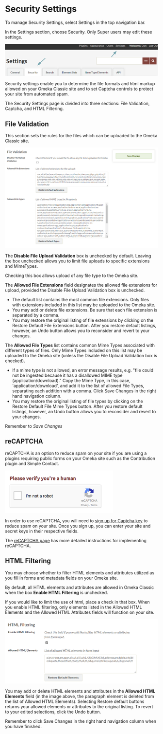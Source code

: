 # Security Settings

To manage Security Settings, select Settings in the top navigation bar.

In the Settings section, choose Security. Only Super users may edit these settings.

![Arrow pointing to Security sub tab in Settings](../../doc_files/Securitynav2.png)

Security settings enable you to determine the file formats and html markup allowed on your Omeka Classic site and to set Captcha controls to protect your site from automated spam.

The Security Settings page is divided into three sections: File Validation, Captcha, and HTML Filtering.

File Validation
-------------------------------
This section sets the rules for the files which can be uploaded to the Omeka Classic site. 

![File validation section, all fields](../../doc_files/securityFile.png)

The **Disable File Upload Validation** box is unchecked by default. Leaving the box unchecked allows you to limit file uploads to specific extensions and MimeTypes.

Checking this box allows upload of any file type to the Omeka site.

The **Allowed File Extensions** field designates the allowed file extensions for upload, provided the Disable File Upload Validation box is unchecked. 
-   The default list contains the most common file extensions. Only files with extensions included in this list may be uploaded to the Omeka site.
-   You may add or delete file extensions. Be sure that each file extension is separated by a comma.
-   You may restore the original listing of file extensions by clicking on the Restore Default File Extensions button. After you restore default listings, however, an Undo button allows you to reconsider and revert to your changes.

The **Allowed File Types** list contains common Mime Types associated with different types of files. Only Mime Types included on this list may be uploaded to the Omeka site (unless the Disable File Upload Validation box is checked).
-   If a mime type is not allowed, an error message results, e.g. "file could not be ingested because it has a disallowed MIME type (application/download)." Copy the Mime Type, in this case, 'application/download', and add it to the list of allowed File Types, separating each addition with a comma. Click Save Changes in the right hand navigation column.
-   You may restore the original listing of file types by clicking on the Restore Default File Mime Types button. After you restore default listings, however, an Undo button allows you to reconsider and revert to your changes.

Remember to *Save Changes*

reCAPTCHA
-----------------------------------------------------
reCAPTCHA is an option to reduce spam on your site if you are using a plugins requiring public forms on your Omeka site such as the Contribution plugin and Simple Contact. 

![Example of a public side captcha in action](../../doc_files/Captcha.png)

In order to use reCAPTCHA, you will need to [sign up for Captcha key](http://www.google.com/recaptcha) to reduce spam on your site. Once you sign up, you can enter your site and secret keys in their respective fields. 

The [reCAPTCHA page](reCAPTCHA) has more detailed instructions for implementing reCAPTCHA.


HTML Filtering
---------------------------------------------------------------

You may choose whether to filter HTML elements and attributes utilized as you fill in forms and metadata fields on your Omeka site.

By default, all HTML elements and attributes are allowed in Omeka Classic when the box **Enable HTML Filtering** is unchecked.

If you would like to limit the use of html, place a check in that box. When you enable HTML filtering, only elements listed in the Allowed HTML Elements and the Allowed HTML Attributes fields will function on your site.

![Filtering checkbox and Elements text field](../../doc_files/Securityallelements.png)

You may add or delete HTML elements and attributes in the **Allowed HTML Elements** field (in the image above, the paragraph element is deleted from the list of Allowed HTML Elements).
Selecting Restore default buttons returns your allowed elements or attributes to the original listing. To revert to your edited selections, click the Undo button.

Remember to click Save Changes in the right hand navigation column when you have finished.

